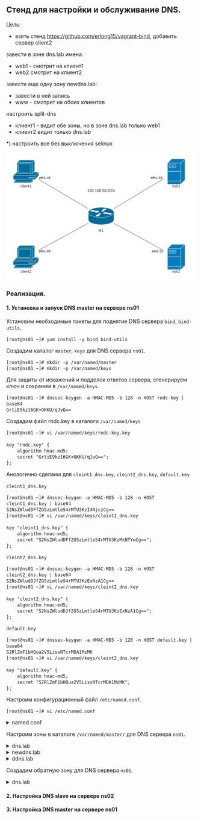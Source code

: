 ## Стенд для настройки и обслуживание DNS.

Цель:

- взять стенд https://github.com/erlong15/vagrant-bind, добавить сервер client2

завести в зоне dns.lab имена:
- web1 - смотрит на клиент1
- web2 смотрит на клиент2

завести еще одну зону newdns.lab:
- завести в ней запись
- www - смотрит на обоих клиентов

настроить split-dns
- клиент1 - видит обе зоны, но в зоне dns.lab только web1
- клиент2 видит только dns.lab

*) настроить все без выключения selinux

![](topology.jpeg)

### Реализация.

#### 1. Установка и запуск DNS master на сервере ns01
Установим необходимые пакеты для поднятие DNS сервера `bind`, `bind-utils`.
```
[root@ns01 ~]# yum install -y bind bind-utils
```

Создадим каталог `master`, `keys` для DNS сервера `ns01`.
```
[root@ns01 ~]# mkdir -p /var/named/master
[root@ns01 ~]# mkdir -p /var/named/keys
```

Для защиты от искажений и подделок ответов сервера, сгенерируем ключ и сохраним в `/var/named/keys`.
```
[root@ns01 ~]# dnssec-keygen -a HMAC-MD5 -b 128 -n HOST rndc-key | base64
GrtiE9kz16GK+OKKU/qJvQ==
```
Создадим файл rndc.key в каталоги `/var/named/keys`
```
[root@ns01 ~]# vi /var/named/keys/rndc-key.key

key "rndc.key" {
    algorithm hmac-md5;
    secret "GrtiE9kz16GK+OKKU/qJvQ==";
};
```

Анологично сделаим для `cleint1_dns.key`, `cleint2_dns.key`, `default.key`

`cleint1_dns.key`

```
[root@ns01 ~]# dnssec-keygen -a HMAC-MD5 -b 128 -n HOST cleint1_dns.key | base64
S2NsZWludDFfZG5zLmtleS4rMTU3KzI4NjczCg==
[root@ns01 ~]# vi /var/named/keys/cleint1_dns.key

key "cleint1_dns.key" {
    algorithm hmac-md5;
    secret "S2NsZWludDFfZG5zLmtleS4rMTU3KzMxNTYwCg==";
};
```

`cleint2_dns.key`

```
[root@ns01 ~]# dnssec-keygen -a HMAC-MD5 -b 128 -n HOST cleint2_dns.key | base64
S2NsZWludDJfZG5zLmtleS4rMTU3KzExNzA1Cg==
[root@ns01 ~]# vi /var/named/keys/cleint2_dns.key

key "cleint2_dns.key" {
    algorithm hmac-md5;
    secret "S2NsZWludDJfZG5zLmtleS4rMTU3KzExNzA1Cg==";
};
```

`default.key`

```
[root@ns01 ~]# dnssec-keygen -a HMAC-MD5 -b 128 -n HOST default.key | base64
S2RlZmF1bHQua2V5LisxNTcrMDA1MzMK
[root@ns01 ~]# vi /var/named/keys/cleint2_dns.key

key "default.key" {
    algorithm hmac-md5;
    secret "S2RlZmF1bHQua2V5LisxNTcrMDA1MzMK";
};
```

Настроим конфигурационный файл `/etc/named.conf`.
```
[root@ns01 ~]# vi /etc/named.conf
```

<details>
  <summary>named.conf</summary>

```
options {

    // network 
	listen-on port 53 { 192.168.50.10; };
	listen-on-v6 port 53 { ::1; };

    // data
	directory 	"/var/named";
	dump-file 	"/var/named/data/cache_dump.db";
	statistics-file "/var/named/data/named_stats.txt";
	memstatistics-file "/var/named/data/named_mem_stats.txt";

    // server
    recursion yes;
    allow-query     { 192.168.50.0/24; };
    allow-transfer { 192.168.50.11; };
    
    // dnssec
	dnssec-enable yes;
	dnssec-validation yes;

    // others
	bindkeys-file "/etc/named.iscdlv.key";
	managed-keys-directory "/var/named/dynamic";
	pid-file "/run/named/named.pid";
	session-keyfile "/run/named/session.key";
};

logging {
    channel default_debug {
        file "data/named.run";
        severity dynamic;
    };
};

// RNDC Control for client

controls {
        inet 192.168.50.10 allow { 192.168.50.15; } keys { "rndc-key"; }; 
};

acl "client1" { key "cleint1_dns.key"; 192.168.50.15/32; };

acl "client2" { key "cleint2_dns.key"; 192.168.50.20/32; };

// ZONE TRANSFER WITH TSIG
include "keys/rndc-key.key";
include "keys/cleint1_dns.key";
include "keys/cleint2_dns.key";
include "keys/default.key";

view "client1" {
    match-clients { "client1"; };

    allow-transfer { key "cleint1_dns.key"; };

    server 192.168.50.11 {
        keys { "cleint1_dns.key"; };
    };

    // root zone
    zone "." IN {
        type hint;
        file "named.ca";
    };

    // zones like localhost
    include "/etc/named.rfc1912.zones";

    // roots DNSKEY
    include "/etc/named.root.key";

    // dns.lab zone
    zone "dns.lab" {
        type master;
        file "master/named.client1-dns.lab";
        also-notify { 192.168.50.11; };
    };

    // newdns.lab zone
    zone "newdns.lab" {
        type master;
        file "master/named.newdns.lab";
        also-notify { 192.168.50.11; };
    };

    // dns.lab zone reverse
    zone "50.168.192.in-addr.arpa" {
        type master;
        file "master/named.client1-dns.lab.rev";
        also-notify { 192.168.50.11; };
    };

    // ddns.lab zone
    zone "ddns.lab" {
        type master;
        file "dynamic/named.ddns.lab";
        also-notify { 192.168.50.11; };
        allow-update { key "cleint1_dns.key"; };
    };
};

view "client2" {
    match-clients { "client2"; };

    allow-transfer { key "cleint2_dns.key"; };

    server 192.168.50.11 {
        keys { "cleint2_dns.key"; };
    };

    // root zone
    zone "." IN {
        type hint;
        file "named.ca";
    };

    // zones like localhost
    include "/etc/named.rfc1912.zones";

    // roots DNSKEY
    include "/etc/named.root.key";

    // dns.lab zone
    zone "dns.lab" {
        type master;
        file "master/named.client2-dns.lab";
        also-notify { 192.168.50.11; };
    };

    // dns.lab zone reverse
    zone "50.168.192.in-addr.arpa" {
        type master;
        file "master/named.client2-dns.lab.rev";
        also-notify { 192.168.50.11; };
    };
};

view "default" {
    match-clients { "any"; };

    allow-transfer { key "default.key"; };

    server 192.168.50.11 {
        keys { "default.key"; };
    };

    // root zone
    zone "." IN {
        type hint;
        file "named.ca";
    };

    // zones like localhost
    include "/etc/named.rfc1912.zones";

    // roots DNSKEY
    include "/etc/named.root.key";

    // dns.lab zone
    zone "dns.lab" {
        type master;
        file "master/named.dns.lab";
        also-notify { 192.168.50.11; };
    };

    // newdns.lab zone
    zone "newdns.lab" {
        type master;
        file "master/named.newdns.lab";
        also-notify { 192.168.50.11; };
    };

    // dns.lab zone reverse
    zone "50.168.192.in-addr.arpa" {
        type master;
        file "master/named.dns.lab.rev";
        also-notify { 192.168.50.11; };
    };
};
```
</details>

Настроим зоны в каталоге `/var/named/master/` для DNS сервера `ns01`.

<details>
  <summary>dns.lab</summary>

```
$TTL 3600
$ORIGIN dns.lab.
@		IN	SOA	ns01.dns.lab. root.dns.lab. (
                            2302211516 ; serial
                            3600       ; refresh (1 hour)
                            600        ; retry (10 minutes)
                            86400      ; expire (1 day)
                            600        ; minimum (10 minutes)
			)

		IN	NS	ns01.dns.lab.
		IN	NS	ns02.dns.lab.

; DNS Servers
ns01		IN	A	192.168.50.10
ns02		IN	A	192.168.50.11
; other
client1	IN	A	192.168.50.15
client2	IN	A	192.168.50.20
```
</details>


<details>
  <summary>newdns.lab</summary>

```
$TTL 3600
$ORIGIN newdns.lab.
@		IN	SOA	ns01.newdns.lab. root.newdns.lab. (
                            2302211517 ; serial
                            3600       ; refresh (1 hour)
                            600        ; retry (10 minutes)
                            86400      ; expire (1 day)
                            600        ; minimum (10 minutes)
			)

		IN	NS	ns01.newdns.lab.
		IN	NS	ns02.newdns.lab.

; DNS Servers
ns01		IN	A	192.168.50.10
ns02		IN	A	192.168.50.11
; other
www		IN	A	192.168.50.15
www		IN	A	192.168.50.20
```
</details>


<details>
  <summary>ddns.lab</summary>

```
$TTL 3600
$ORIGIN ddns.lab.
@               IN      SOA     ns01.dns.lab. root.dns.lab. (
                            2302211516 ; serial
                            3600       ; refresh (1 hour)
                            600        ; retry (10 minutes)
                            86400      ; expire (1 day)
                            600        ; minimum (10 minutes)
                        )

                IN      NS      ns01.dns.lab.
                IN      NS      ns02.dns.lab.

; DNS Servers
ns01            IN      A       192.168.50.10
ns02            IN      A       192.168.50.11
```
</details>


Создадим обратную зону для DNS сервера `ns01`.

<details>
  <summary>dns.lab</summary>

```
$TTL 3600
$ORIGIN 50.168.192.in-addr.arpa.
50.168.192.in-addr.arpa.	IN	SOA	ns01.dns.lab. root.dns.lab. (
                            2302211516 ; serial
                            3600       ; refresh (1 hour)
                            600        ; retry (10 minutes)
                            86400      ; expire (1 day)
                            600        ; minimum (10 minutes)
                        )

		IN	NS	ns01.dns.lab.
		IN	NS	ns02.dns.lab.

; DNS Servers
10		IN	PTR	ns01.dns.lab.
11		IN	PTR	ns02.dns.lab.
; other
15		IN	PTR	client1.dns.lab.
20		IN	PTR	client2.dns.lab.
```
</details>

#### 2. Настройка DNS slave на сервере ns02



#### 3. Настройка DNS master на сервере ns01

